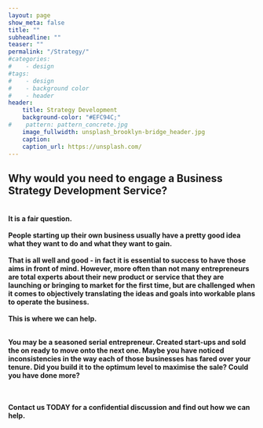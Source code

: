 ```yaml
---
layout: page
show_meta: false
title: ""
subheadline: ""
teaser: ""
permalink: "/Strategy/"
#categories:
#    - design
#tags:
#    - design
#    - background color
#    - header
header:
    title: Strategy Development
    background-color: "#EFC94C;"
#    pattern: pattern_concrete.jpg
    image_fullwidth: unsplash_brooklyn-bridge_header.jpg
    caption:
    caption_url: https://unsplash.com/
---
```

<!--more-->

## Why would you need to engage a Business Strategy Development Service?

<h4>
<br>It is a fair question.<br><br>People starting up their own business usually have a pretty good idea what they want to do and what they want to gain.<br><br>That is all well and good - in fact it is essential to success to have those aims in front of mind.  However, more often than not many entrepreneurs are total experts about their new product or service that they are launching or bringing to market for the first time, but are challenged when it comes to objectively translating the ideas and goals into workable plans to operate the business.  
<br><br>This is where we can help.<br><br>

You may be a seasoned serial entrepreneur.  Created start-ups and sold the on ready to move onto the next one.  Maybe you have noticed inconsistencies in the way each of those businesses has fared over your tenure.  Did you build it to the optimum level to maximise the sale?  Could you have done more?

<br><br>Contact us TODAY for a confidential discussion and find out how we can help.</h4>

<!-- ### All Header-Styles
{: .t60 }

{% include list-posts tag='header' %}
-->
